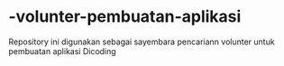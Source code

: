 # -volunter-pembuatan-aplikasi
Repository ini digunakan sebagai sayembara pencariann volunter untuk pembuatan aplikasi Dicoding
